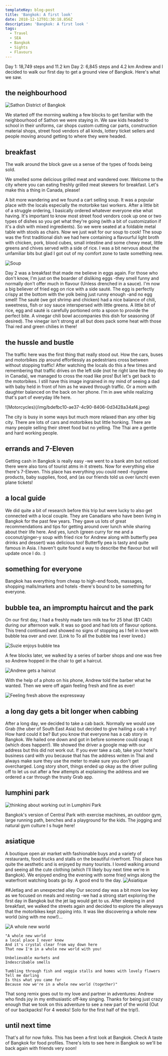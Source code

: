 ```yaml
---
templateKey: blog-post
title: 'Bangkok: A first look'
date: 2018-12-12T01:30:18.856Z
description: 'Bangkok: A first look '
tags:
  - Travel
  - SEA
  - Bangkok
  - Sights
  - Flavours
---
```

Day 1: 18,749 steps and 11.2 km
Day 2: 6,845 steps and 4.2 km
Andrew and I decided to walk our first day to get a ground view  of Bangkok. Here's what we saw.

## the neighbourhood

![Sathon District of Bangkok](/img/9dfbf4cc-746a-45e3-a3bd-5ea1f973cad6.jpeg)

We started off the morning walking a few blocks to get familiar with the neighbourhood of Sathon we were staying in. 
We saw kids headed to school in their uniforms, car shops custom cutting car parts, construction material shops, street food vendors of all kinds, lottery ticket sellers and people moving around getting to where they were headed. 

## breakfast 
The walk around the block gave us a sense of the types of foods being sold. 

We smelled some delicious grilled meat and wandered over. Welcome to the city where you can eating freshly grilled meat skewers for breakfast. Let's make this a thing in Canada, please! 

A bit more wandering and we found a cart selling soup. It was a popular place with the locals especially the motorbike taxi workers. After a little bit of a struggle ordering, I basically ordered whatever everyone else what having. It's important to know most street food vendors cook up one or two types of dishes so you get what they're going (with a bit of customization if it's a dish with mixed ingredients). So we were seated at a foldable metal table with stools as chairs. Now we just wait for our soup to cook! The soup was the first traditional dish we had here containing a flavourful light broth with chicken, pork, blood cubes, small intestine and some chewy meat, little greens and chives served with a side of rice. I was a bit nervous about the unfamiliar bits but glad I got out of my comfort zone to taste something new.

![Soup](/img/848d84a1-fbcc-433a-a314-68f3fac3bed8.jpeg)

Day 2 was a breakfast that made me believe in eggs again. For those who don't know, I'm just on the boarder of disliking eggs -they smell funny and normally don't offer much in flavour (Unless drenched in a sauce). I'm now a big believer of fried egg on rice with a side sauté. The egg is perfectly crispy at the bottom with the yolk being just runny enough -and no egg smell! The sauté (we got shrimp and chicken) had a nice balance of chili, sweetness, fish or soy sauce interspersed with little greens. A little bit of rice, egg and sauté is carefully portioned onto a spoon to provide the perfect bite. A vinegar chili bowl accompanies this dish for seasoning (if desired). The vinegar isn't strong at all but does pack some heat with those Thai red and green chilies in there! 

## the hussle and bustle
The traffic here was the first thing that really stood out. How the cars, buses and motorbikes zip around effortlessly as pedestrians cross between without stopping traffic! After watching the locals do this a few times and remembering that traffic drives on the left side (not he right lane like they do in Canada), we managed to cross the road like pros! 
But let's get back to the motorbikes. I still have this image ingrained in my mind of seeing a dad with baby held in front of him as he waved through traffic. Or a mom with daughter balanced on the back on her phone. I'm in awe while realizing that's part of everyday life here.

![Motorcycles)(/img/bdefbc10-ae37-4c90-8406-0d3428a34af4.jpeg)

The city is busy in some ways but much more relaxed than any other big city. There are lots of cars and motorbikes but little honking. There are many people selling their street food but no yelling. The Thai are a gentle and hard working people.

## errands and 7-Eleven
Getting cash in Bangkok is really easy -we went to a bank atm but noticed there were also tons of tourist atms in it streets. 
Now for everything else there's 7-Eleven. This place has everything you could need -hygiene products, baby supplies, food, and (as our friends told us over lunch) even plane tickets!

## a local guide 
We did quite a bit of research before this trip but were lucky to also get connected with a local couple. They are Canadians who have been living in Bangkok for the past few years. They gave us lots of great recommendations and tips for getting around over lunch while sharing about their life here. And yes, lunch (green curry for me and a coconut/ginger-y soup with fried rice for Andrew along with butterfly pea drinks and dessert) was delicious too! Butterfly pea is tasty and quite famous in Asia. I haven't quite found a way to describe the flavour but will update once I do. :)

## something for everyone 
Bangkok has everything from cheap to high-end foods, massages, shopping malls/markets and hotels -there's bound to be something for everyone. 

## bubble tea, an impromptu haircut and the park
On our first day, I had a freshly made taro milk tea for 25 bhat ($1 CAD) during our afternoon walk. It was so good and had lots of flavour options. This trend continued and showed no signs of stopping as I  fell in love with bubble tea over and over. [Link to To all the bubble tea I ever loved.)

![Suzie enjoys bubble tea](/img/16c98220-bc47-499a-8c70-b72d6efdae8b.jpeg)

A few blocks later, we walked by a series of barber shops and one was free so Andrew hopped in the chair to get a haircut. 

![Andrew gets a haircut](/img/ed3f1f3a-a4ad-43a5-9ddf-1b27a6150fdf.jpeg)

With the help of a photo on his phone, Andrew told the barber what he wanted. Then we were off again feeling fresh and fine as ever!

![Feeling fresh above the expressway](/img/81708d0a-0732-47f0-a49c-9b4621b52669.jpeg)

## a long day gets a bit longer when cabbing
After a long day, we decided to take a cab back. Normally we would use Grab (the uber of South East Asia) but decided to give hailing a cab a try! How hard could it be? But you know that everyone has a cab story in Bangkok. We hailed one down and got in before someone could snag it (which does happen!). We showed the driver a google map with our address but this did not work out. If you ever take a cab, take your hotel's business card with you because that has the address writen in Thai and always make sure they use the meter to make sure you don’t get overcharged. Long story short, things ended up okay as the driver pulling off to let us out after a few attempts at explaining the address and we ordered a car through the trusty Grab app. 

## lumphini park 
![thinking about working out in Lumphini Park](/img/9086f9c1-3f66-4481-845d-64a4c8eaad8d.jpeg)

Bangkok's version of Central Park with exercise machines, an outdoor gym, large running path, benches and a playground for the kids. The jogging and natural gym culture I s huge here! 

## asiatique
A boutique open air market with fashionable buys and a variety of restaurants, food trucks and stalls on the beautiful riverfront. This place has quite the aesthetic and is enjoyed by many tourists. I loved walking around and seeing all the cute clothing (which I'll likely buy next time we're in Bangkok). We enjoyed ending the evening with some fried wings along the waterfront watching boats go by. A good end to the day.
![Asiatique](/img/4c5cb4f8-e600-4c3e-bb7c-b6dbcd0c4258.jpeg)

##Jetlag and an unexpected alley
Our second day was a bit more low key as we focused on meals and resting -we had a strong start exploring the first day in Bangkok but the jet lag would get to us. After sleeping in and breakfast, we walked the streets again and decided to explore the alleyways that the motorbikes kept zipping into. It was like discovering a whole new world (sing with me now!)...

![A whole new world](/img/7d2f840c-6e51-4487-bd08-beb5e8123120.jpeg)

```
"A whole new world 
a local place I never knew
And it's crystal clear from way down here 
That now I'm in a whole new world with you!

Unbelievable markets and 
Indescribable smells 

Tumbling through fish and veggie stalls and homes with lovely flowers 
Tell me darling 
Is this what you came for
Because now we're in a whole new world (together)"
```

That song remix goes out to my love and partner in adventures: Andrew who finds joy in my enthusiastic off-key singing. Thanks for being just crazy enough that we took on this adventure to see a new part of the world (Out of our backpacks! For 4 weeks! Solo for the first half of the trip!).

## until next time
That's all for now folks. This has been a first look at Bangkok. Check A taste of Bangkok for food profiles. There's lots to see here in Bangkok so we'll be back again with friends very soon!
